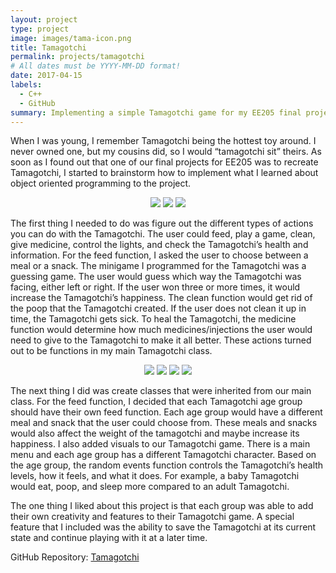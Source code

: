 ```yaml
---
layout: project
type: project
image: images/tama-icon.png
title: Tamagotchi
permalink: projects/tamagotchi
# All dates must be YYYY-MM-DD format!
date: 2017-04-15
labels:
  - C++
  - GitHub
summary: Implementing a simple Tamagotchi game for my EE205 final project. 
---
```


When I was young, I remember Tamagotchi being the hottest toy around. I never owned one, but my cousins did, so I would “tamagotchi sit” theirs. As soon as I found out that one of our final projects for EE205 was to recreate Tamagotchi, I started to brainstorm how to implement what I learned about object oriented programming to the project. 

<center> 
  <div class="ui small right floated rounded images">
    <img class="ui image" src="../images/tama-sleep.PNG">
    <img class="ui image" src="../images/tama-game.PNG">
    <img class="ui image" src="../images/tama-left.PNG">
  </div>
</center>

The first thing I needed to do was figure out the different types of actions you can do with the Tamagotchi. The user could feed, play a game, clean, give medicine, control the lights, and check the Tamagotchi’s health and information. For the feed function, I asked the user to choose between a meal or a snack. The minigame I programmed for the Tamagotchi was a guessing game. The user would guess which way the Tamagotchi was facing, either left or right. If the user won three or more times, it would increase the Tamagotchi’s happiness. The clean function would get rid of the poop that the Tamagotchi created. If the user does not clean it up in time, the Tamagotchi gets sick. To heal the Tamagotchi, the medicine function would determine how much medicines/injections the user would need to give to the Tamagotchi to make it all better. These actions turned out to be functions in my main Tamagotchi class. 

<center> 
  <div class="ui small rounded images">
    <img class="ui image" src="../images/tama-2.PNG">
    <img class="ui image" src="../images/tama-3.PNG">
    <img class="ui image" src="../images/tama-4.PNG">
    <img class="ui image" src="../images/tama-5.PNG">
  </div>
</center>

The next thing I did was create classes that were inherited from our main class. For the feed function, I decided that each Tamagotchi age group should have their own feed function. Each age group would have a different meal and snack that the user could choose from. These meals and snacks would also affect the weight of the tamagotchi and maybe increase its happiness. I also added visuals to our Tamagotchi game. There is a main menu and each age group has a different Tamagotchi character. Based on the age group, the random events function controls the Tamagotchi’s health levels,  how it feels, and what it does. For example, a baby Tamagotchi would eat, poop, and sleep more compared to an adult Tamagotchi.

The one thing I liked about this project is that each group was able to add their own creativity and features to their Tamagotchi game. A special feature that I included was the ability to save the Tamagotchi at its current state and continue playing with it at a later time.  

GitHub Repository: <a href="https://github.com/g-tolentino/EE205-FinalProject"><i class="large github icon "></i>Tamagotchi</a>

